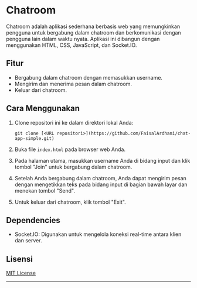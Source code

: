 # Chatroom

Chatroom adalah aplikasi sederhana berbasis web yang memungkinkan pengguna untuk bergabung dalam chatroom dan berkomunikasi dengan pengguna lain dalam waktu nyata. Aplikasi ini dibangun dengan menggunakan HTML, CSS, JavaScript, dan Socket.IO.

## Fitur

- Bergabung dalam chatroom dengan memasukkan username.
- Mengirim dan menerima pesan dalam chatroom.
- Keluar dari chatroom.

## Cara Menggunakan

1. Clone repositori ini ke dalam direktori lokal Anda:

   ```
   git clone [<URL repositori>](https://github.com/FaisalArdhani/chat-app-simple.git)
   ```

2. Buka file `index.html` pada browser web Anda.

3. Pada halaman utama, masukkan username Anda di bidang input dan klik tombol "Join" untuk bergabung dalam chatroom.

4. Setelah Anda bergabung dalam chatroom, Anda dapat mengirim pesan dengan mengetikkan teks pada bidang input di bagian bawah layar dan menekan tombol "Send".

5. Untuk keluar dari chatroom, klik tombol "Exit".

## Dependencies

- Socket.IO: Digunakan untuk mengelola koneksi real-time antara klien dan server.

## Lisensi

[MIT License](LICENSE)

---

